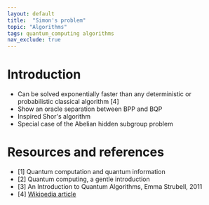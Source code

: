 ```yaml
---
layout: default
title:  "Simon's problem"
topic: "Algorithms"
tags: quantum_computing algorithms
nav_exclude: true
---
```

$$
\newcommand{\bra}[1]{\left< #1 \right|}
\newcommand{\ket}[1]{\left| #1 \right>}
\newcommand{\bk}[2]{\left< #1 \middle| #2 \right>}
\newcommand{\bke}[3]{\left< #1 \middle| #2 \middle| #3 \right>}
$$


# Introduction
* Can be solved exponentially faster than any deterministic or probabilistic classical algorithm [4]
* Show an oracle separation between BPP and BQP
* Inspired Shor's algorithm
* Special case of the Abelian hidden subgroup problem


# Resources and references
* [1] Quantum computation and quantum information
* [2] Quantum computing, a gentle introduction
* [3] An Introduction to Quantum Algorithms, Emma Strubell, 2011
* [4] [Wikipedia article](https://en.wikipedia.org/wiki/Simon%27s_problem)
